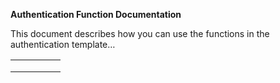**Authentication Function Documentation**  
 

This document describes how you can use the functions in the authentication template…  



|   |   |   |   |   |
|---|---|---|---|---|
|   |   |   |   |   |
|   |   |   |   |   |
|   |   |   |   |   |
